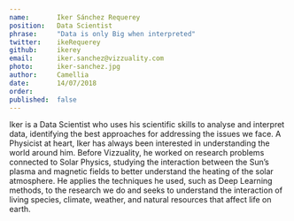 ```yaml
---
name:       Iker Sánchez Requerey
position:   Data Scientist
phrase:     "Data is only Big when interpreted"
twitter:    ikeRequerey
github:		ikerey
email:      iker.sanchez@vizzuality.com
photo:      iker-sanchez.jpg
author:     Camellia
date:       14/07/2018
order:      
published:  false
---
```

Iker is a Data Scientist who uses his scientific skills to analyse and interpret data, identifying the best approaches for addressing the issues we face. A Physicist at heart, Iker has always been interested in understanding the world around him. Before Vizzuality, he worked on research problems connected to Solar Physics, studying the interaction between the Sun’s plasma and magnetic fields to better understand the heating of the solar atmosphere. He applies the techniques he used, such as Deep Learning methods, to the research we do and seeks to understand the interaction of living species, climate, weather, and natural resources that affect life on earth. 
